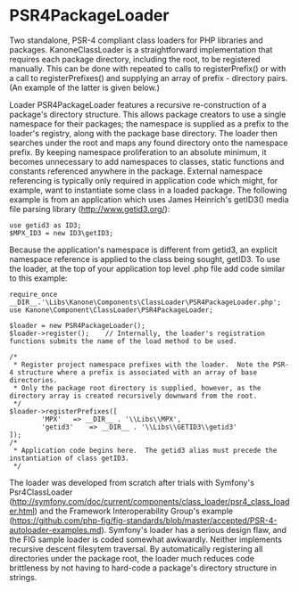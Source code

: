 PSR4PackageLoader
=================

Two standalone, PSR-4 compliant class loaders for PHP libraries and packages.  KanoneClassLoader is a straightforward implementation that requires each package directory, including the root, to be registered manually.  This can be done with repeated to calls to registerPrefix() or with a call to registerPrefixes() and supplying an array of prefix - directory pairs.  (An example of the latter is given below.)

Loader PSR4PackageLoader features a recursive re-construction of a package's directory structure.  This allows package creators to use a single namespace for their packages; the namespace is supplied as a prefix to the loader's registry, along with the package base directory.  The loader then searches under the root and maps any found directory onto the namespace prefix.  By keeping namespace proliferation to an absolute minimum, it becomes unnecessary to add namespaces to classes, static functions and constants referenced anywhere in the package.  External namespace referencing is typically only required in application code which might, for example, want to instantiate some class in a loaded package.  The following example is from an application which uses James Heinrich's getID3() media file parsing library (http://www.getid3.org/):

    use getid3 as ID3;
    $MPX_ID3 = new ID3\getID3;

Because the application's namespace is different from getid3, an explicit namespace reference is applied to the class being sought, getID3.  To use the loader, at the top of your application top level .php file add code similar to this example:

    require_once __DIR__.'\Libs\Kanone\Components\ClassLoader\PSR4PackageLoader.php';
    use Kanone\Component\ClassLoader\PSR4PackageLoader;
    
    $loader = new PSR4PackageLoader();
    $loader->register();	// Internally, the loader's registration functions submits the name of the load method to be used.
    
    /*
     * Register project namespace prefixes with the loader.  Note the PSR-4 structure where a prefix is associated with an array of base directories.
     * Only the package root directory is supplied, however, as the directory array is created recursively downward from the root.
     */
    $loader->registerPrefixes([
            'MPX'	=> __DIR__ . '\\Libs\\MPX',
            'getid3'	=> __DIR__ . '\\Libs\\GETID3\\getid3'
    ]);
    /*
     * Application code begins here.  The getid3 alias must precede the instantiation of class getID3.
     */
The loader was developed from scratch after trials with Symfony's Psr4ClassLoader (http://symfony.com/doc/current/components/class_loader/psr4_class_loader.html) and the Framework Interoperability Group's example (https://github.com/php-fig/fig-standards/blob/master/accepted/PSR-4-autoloader-examples.md).  Symfony's loader has a serious design flaw, and the FIG sample loader is coded somewhat awkwardly.  Neither implements recursive descent filesytem traversal.  By automatically registering all directories under the package root, the loader much reduces code brittleness by not having to hard-code a package's directory structure in strings.


    

    
